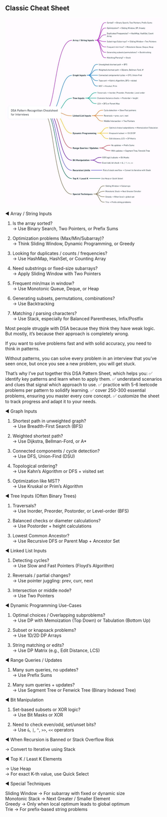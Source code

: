 ## Classic Cheat Sheet





![alt text](dsa02873402hlhf.jpg)




 ◄ Array / String Inputs

1. Is the array sorted?  
→ Use Binary Search, Two Pointers, or Prefix Sums

2. Optimization problems (Max/Min/Subarray)?  
→ Think Sliding Window, Dynamic Programming, or Greedy

3. Looking for duplicates / counts / frequencies?  
→ Use HashMap, HashSet, or Counting Array

4. Need substrings or fixed-size subarrays?  
→ Apply Sliding Window with Two Pointers

5. Frequent min/max in window?  
→ Use Monotonic Queue, Deque, or Heap

6. Generating subsets, permutations, combinations?  
→ Use Backtracking

7. Matching / parsing characters?  
→ Use Stack, especially for Balanced Parentheses, Infix/Postfix

Most people struggle with DSA because they think they have weak logic. 
But mostly, it’s because their approach is completely wrong. 

If you want to solve problems fast and with solid accuracy, you need to think in patterns. 

Without patterns, you can solve every problem in an interview that you’ve seen once, but once you see a new problem, you will get stuck. 

That’s why I’ve put together this DSA Pattern Sheet, which helps you:
✅ identify key patterns and learn when to apply them.
✅ understand scenarios and clues that signal which approach to use.
✅ practice with 5-6 leetcode problems per pattern to solidify learning.
✅ cover 250-300 essential problems, ensuring you master every core concept.
✅ customize the sheet to track progress and adapt it to your needs.

 ◄ Graph Inputs

1. Shortest path in unweighted graph?  
→ Use Breadth-First Search (BFS)

1. Weighted shortest path?  
→ Use Dijkstra, Bellman-Ford, or A*

1. Connected components / cycle detection?  
→ Use DFS, Union-Find (DSU)

1. Topological ordering?  
→ Use Kahn’s Algorithm or DFS + visited set

1. Optimization like MST?  
→ Use Kruskal or Prim’s Algorithm

 ◄ Tree Inputs (Often Binary Trees)

1. Traversals?  
→ Use Inorder, Preorder, Postorder, or Level-order (BFS)

2. Balanced checks or diameter calculations?  
→ Use Postorder + height calculations

3. Lowest Common Ancestor?  
→ Use Recursive DFS or Parent Map + Ancestor Set

 ◄ Linked List Inputs

1. Detecting cycles?  
→ Use Slow and Fast Pointers (Floyd’s Algorithm)

2. Reversals / partial changes?  
→ Use pointer juggling: prev, curr, next

3. Intersection or middle node?  
→ Use Two Pointers

 ◄ Dynamic Programming Use-Cases

1. Optimal choices / Overlapping subproblems?  
→ Use DP with Memoization (Top Down) or Tabulation (Bottom Up)

2. Subset or knapsack problems?  
→ Use 1D/2D DP Arrays

3. String matching or edits?  
→ Use DP Matrix (e.g., Edit Distance, LCS)

 ◄ Range Queries / Updates

1. Many sum queries, no updates?  
→ Use Prefix Sums

2. Many sum queries + updates?  
→ Use Segment Tree or Fenwick Tree (Binary Indexed Tree)

 ◄ Bit Manipulation

1. Set-based subsets or XOR logic?  
→ Use Bit Masks or XOR

2. Need to check even/odd, set/unset bits?  
→ Use `&`, `|`, `^`, `>>`, `<<` operators

 ◄ When Recursion is Banned or Stack Overflow Risk

→ Convert to Iterative using Stack

 ◄ Top K / Least K Elements

→ Use Heap  
→ For exact K-th value, use Quick Select

 ◄ Special Techniques

Sliding Window → For subarray with fixed or dynamic size  
Monotonic Stack → Next Greater / Smaller Element  
Greedy → Only when local optimum leads to global optimum  
Trie → For prefix-based string problems
